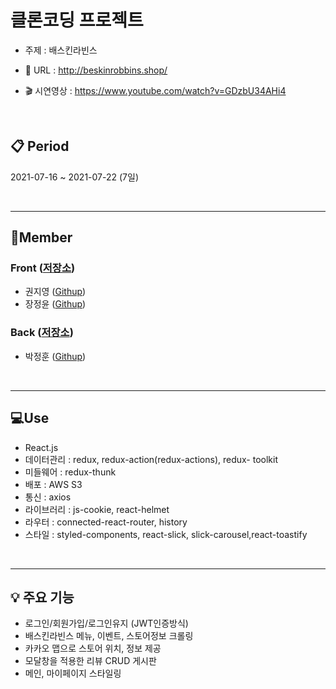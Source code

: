 # 클론코딩 프로젝트

- 주제 : 배스킨라빈스

- 🍧 URL : http://beskinrobbins.shop/
- 🎬 시연영상 : https://www.youtube.com/watch?v=GDzbU34AHi4

<br/>

## 📋 Period

2021-07-16 ~ 2021-07-22 (7일)

<br/>

---

## 🦄Member

### Front ([저장소](https://github.com/che-ri/br_fe))

-   권지영 ([Githup](https://github.com/che-ri))
-   장정윤 ([Githup](https://github.com/Jeongyun-Jang))

### Back ([저장소](https://github.com/pakjonghun/bestClone))

-   박정훈 ([Githup](https://github.com/pakjonghun))

<br/>

---

## 💻Use

-   React.js
-   데이터관리 : redux, redux-action(redux-actions), redux- toolkit
-   미들웨어 : redux-thunk
-   배포 : AWS S3
-   통신 : axios
-   라이브러리 : js-cookie, react-helmet
-   라우터 : connected-react-router, history
-   스타일 : styled-components, react-slick, slick-carousel,react-toastify

<br/>


---

## 💡 주요 기능

-   로그인/회원가입/로그인유지 (JWT인증방식)
-   배스킨라빈스 메뉴, 이벤트, 스토어정보 크롤링
-   카카오 맵으로 스토어 위치, 정보 제공
-   모달창을 적용한 리뷰 CRUD 게시판
-   메인, 마이페이지 스타일링
